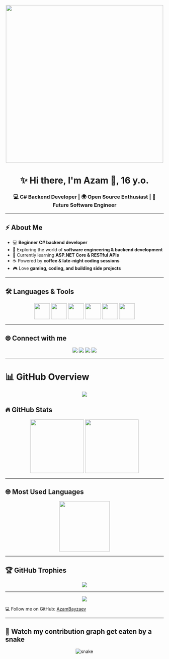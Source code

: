 <!-- Header GIF -->
<p align="center">
  <img src="https://i.giphy.com/media/qgQUggAC3Pfv687qPC/giphy.gif" width="500"/>
</p>

<h1 align="center">✨ Hi there, I'm Azam 👋, 16 y.o.</h1>
<h3 align="center">💻 C# Backend Developer | 🌍 Open Source Enthusiast | 🚀 Future Software Engineer</h3>

---

## ⚡ About Me  
- 💻 **Beginner C# backend developer**  
- 🌱 Exploring the world of **software engineering & backend development**  
- 🎯 Currently learning **ASP.NET Core & RESTful APIs**  
- ☕ Powered by **coffee & late-night coding sessions**  
- 🎮 Love **gaming, coding, and building side projects**  

---

## 🛠 Languages & Tools  
<p align="center">
  <img src="https://cdn.jsdelivr.net/gh/devicons/devicon/icons/csharp/csharp-original.svg" width="50" height="50"/>
  <img src="https://cdn.jsdelivr.net/gh/devicons/devicon/icons/python/python-original.svg" width="50" height="50"/>
  <img src="https://cdn.jsdelivr.net/gh/devicons/devicon/icons/cplusplus/cplusplus-original.svg" width="50" height="50"/>
  <img src="https://cdn.jsdelivr.net/gh/devicons/devicon/icons/go/go-original.svg" width="50" height="50"/>
  <img src="https://cdn.jsdelivr.net/gh/devicons/devicon/icons/mysql/mysql-original.svg" width="50" height="50"/>
  <img src="https://cdn.jsdelivr.net/gh/devicons/devicon/icons/docker/docker-original.svg" width="50" height="50"/>
</p>

---

## 🌐 Connect with me  
<p align="center">
  <a href="https://t.me/Programer_1805"><img src="https://img.shields.io/badge/Telegram-2CA5E0?style=for-the-badge&logo=telegram&logoColor=white"/></a>
  <a href="https://instagram.com/_azaml6_"><img src="https://img.shields.io/badge/Instagram-E4405F?style=for-the-badge&logo=instagram&logoColor=white"/></a>
  <a href="https://www.tiktok.com/@_azaml6_"><img src="https://img.shields.io/badge/TikTok-000000?style=for-the-badge&logo=tiktok&logoColor=white"/></a>
  <a href="https://www.facebook.com/Аъзам Байзаев"><img src="https://img.shields.io/badge/Facebook-1877F2?style=for-the-badge&logo=facebook&logoColor=white"/></a>
</p>

---

# 📊 GitHub Overview  

<!-- Верхний баннер -->
<p align="center">
  <img src="https://capsule-render.vercel.app/api?type=waving&color=0:00c6ff,100:ff0066&height=160&section=header&text=Azam%20Bayzaev&fontSize=42&fontAlignY=35&animation=twinkling&fontColor=ffffff" />
</p>

## 🔥 GitHub Stats  
<p align="center">
  <img src="https://github-readme-stats.vercel.app/api?username=AzamBayzaev&show_icons=true&theme=tokyonight&hide_border=true&bg_color=0D1117&title_color=00c6ff&icon_color=ff0066" height="170"/>
  <img src="https://github-readme-streak-stats.herokuapp.com/?user=AzamBayzaev&theme=tokyonight&hide_border=true&background=0D1117&stroke=00c6ff&ring=ff0066&fire=ff0066&currStreakLabel=00c6ff" height="170"/>
</p>

---

## 🌐 Most Used Languages  
<p align="center">
  <img src="https://github-readme-stats.vercel.app/api/top-langs/?username=AzamBayzaev&layout=compact&theme=tokyonight&hide_border=true&bg_color=0D1117&title_color=ff0066" height="160"/>
</p>

---

## 🏆 GitHub Trophies  
<p align="center">
  <img src="https://github-profile-trophy.vercel.app/?username=AzamBayzaev&theme=onestar&no-frame=true&margin-w=10&margin-h=10&row=1&column=6" />
</p>

---

<!-- Нижний баннер -->
<p align="center">
  <img src="https://capsule-render.vercel.app/api?type=waving&color=0:00c6ff,100:ff0066&height=120&section=footer" />
</p>

💻 Follow me on GitHub: [AzamBayzaev](https://github.com/AzamBayzaev)

---

## 🐍 Watch my contribution graph get eaten by a snake  
<p align="center">
  <img src="https://raw.githubusercontent.com/AzamBayzaev/AzamBayzaev/output/github-contribution-grid-snake.svg" alt="snake"/>
</p>
